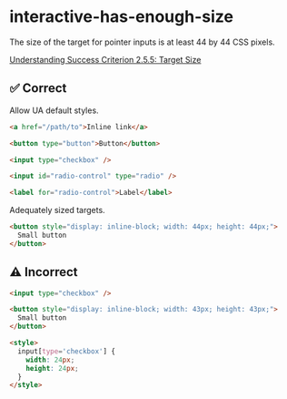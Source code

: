 # interactive-has-enough-size

The size of the target for pointer inputs is at least 44 by 44 CSS pixels.

[Understanding Success Criterion 2.5.5: Target Size](https://www.w3.org/WAI/WCAG21/Understanding/target-size.html)

## :white_check_mark: Correct

Allow UA default styles.

```html
<a href="/path/to">Inline link</a>

<button type="button">Button</button>

<input type="checkbox" />

<input id="radio-control" type="radio" />

<label for="radio-control">Label</label>
```

Adequately sized targets.

```html
<button style="display: inline-block; width: 44px; height: 44px;">
  Small button
</button>
```

## :warning: Incorrect

```html
<input type="checkbox" />

<button style="display: inline-block; width: 43px; height: 43px;">
  Small button
</button>

<style>
  input[type='checkbox'] {
    width: 24px;
    height: 24px;
  }
</style>
```
